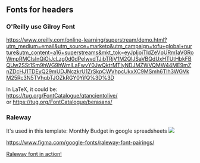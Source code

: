 ## Fonts for headers
### O'Reilly use Gilroy Font  
<https://www.oreilly.com/online-learning/superstream/demo.html?utm_medium=email&utm_source=marketo&utm_campaign=tofu+global+nurture&utm_content=a16+superstreams&mkt_tok=eyJpIjoiTldZeVpURm1aVGRoWmpRMCIsInQiOiJcLzg0d0dPelwvdTJibTRjV1M2QlJSaVBQdUxHTUtHbkFBQUw2SSt1Sm9hWG9hWmlLaFwvY0JwQktrMTlyNDJMZWVQMW44ME9mZnZDcHJ1TDEyQ29mUDJNczkrU1ZrSkpCWVhpcUkxXC9MSmh6Tlh3WGVkM25Rc3N5TVhqbTJOZkRGY0YifQ%3D%3D>

In LaTeX, it could be:  
<https://tug.org/FontCatalogue/qtancientolive/>  
or <https://tug.org/FontCatalogue/berasans/> 

### Raleway

It's used in this template:
Monthly Budget in google spreadsheets
![](https://www.tug.org/FontCatalogue/raleway/raleway-4.png)

<https://www.figma.com/google-fonts/raleway-font-pairings/>

[Raleway font in action!](http://typ.io/fonts/raleway)
